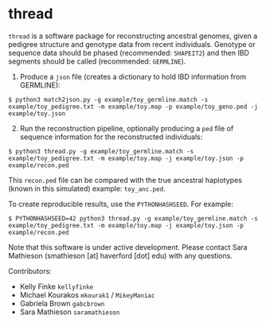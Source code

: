 # thread

`thread` is a software package for reconstructing ancestral genomes, given a
pedigree structure and genotype data from recent individuals. Genotype or
sequence data should be phased (recommended: `SHAPEIT2`) and then IBD segments
should be called (recommended: `GERMLINE`).

1) Produce a `json` file (creates a dictionary to hold IBD information from GERMLINE):

```
$ python3 match2json.py -g example/toy_germline.match -s example/toy_pedigree.txt -m example/toy.map -p example/toy_geno.ped -j example/toy.json
```

2) Run the reconstruction pipeline, optionally producing a `ped` file of sequence information
for the reconstructed individuals:

```
$ python3 thread.py -g example/toy_germline.match -s example/toy_pedigree.txt -m example/toy.map -j example/toy.json -p example/recon.ped
```

This `recon.ped` file can be compared with the true ancestral haplotypes (known in
    this simulated) example: `toy_anc.ped`.

To create reproducible results, use the `PYTHONHASHSEED`. For example:

```
$ PYTHONHASHSEED=42 python3 thread.py -g example/toy_germline.match -s example/toy_pedigree.txt -m example/toy.map -j example/toy.json -p example/recon.ped
```

Note that this software is under active development. Please contact Sara
Mathieson (smathieson [at] haverford [dot] edu) with any questions.


Contributors:

* Kelly Finke `kellyfinke`
* Michael Kourakos `mkourak1` / `MikeyManiac`
* Gabriela Brown `gabcbrown`
* Sara Mathieson `saramathieson`
